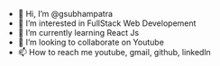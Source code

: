 - 👋 Hi, I’m @gsubhampatra
- 👀 I’m interested in FullStack Web Developement 
- 🌱 I’m currently learning React Js
- 💞️ I’m looking to collaborate on Youtube
- 📫 How to reach me youtube, gmail, github, linkedln

